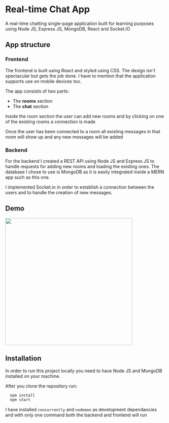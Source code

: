 
# Real-time Chat App

A real-time chatting single-page application built for learning purposes using Node JS, Express JS, MongoDB, React and Socket.IO

## App structure


### Frontend
The frontend is built using React and styled using CSS. The design isn't spectacular but gets the job done. I have to mention that the application supports use on mobile devices too.

The app consists of two parts:
- The **rooms** section
- The **chat** section

Inside the room section the user can add new rooms and by clicking on one of the existing rooms a connection is made

Once the user has been connected to a room all existing messages in that room will show up and any new messages will be added 

### Backend
For the backend I created a REST API using Node JS and Express JS to handle requests for adding new rooms and loading the existing ones. The database I chose to use is MongoDB as it is easily integrated inside a MERN app such as this one.

I implemented Socket.io in order to establish a connection between the users and to handle the creation of new messages.
  
## Demo

<img src="https://github.com/DimoDimchev/RealTimeChat/blob/master/demo.gif" align='center' height=400>
  
## Installation

In order to run this project locally you need to have Node JS and MongoDB installed on your machine.

After you clone the repository run:

```bash
  npm install
  npm start
```

I have installed `concurrently` and `nodemon` as development dependancies and with only one command both the backend and frontend will run
    
